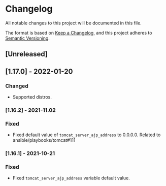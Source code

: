 # Changelog
All notable changes to this project will be documented in this file.

The format is based on [Keep a Changelog](https://keepachangelog.com/en/1.0.0/),
and this project adheres to [Semantic Versioning](https://semver.org/spec/v2.0.0.html).

## [Unreleased]

## [1.17.0] - 2022-01-20
### Changed
- Supported distros.

### [1.16.2] - 2021-11.02
### Fixed
- Fixed default value of `tomcat_server_ajp_address` to 0.0.0.0. Related to ansible/playbooks/tomcat#111

### [1.16.1] - 2021-10-21
### Fixed
- Fixed `tomcat_server_ajp_address` variable default value.
